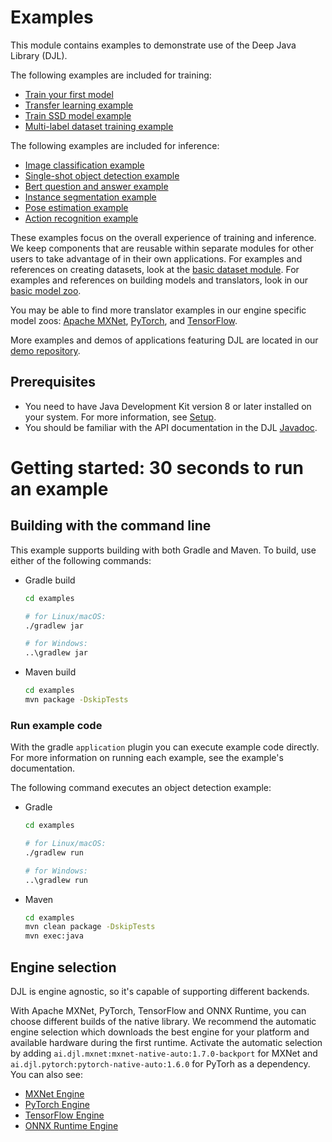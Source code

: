 # Examples

This module contains examples to demonstrate use of the Deep Java Library (DJL).

The following examples are included for training:

- [Train your first model](docs/train_mnist_mlp.md)
- [Transfer learning example](docs/train_cifar10_resnet.md)
- [Train SSD model example](docs/train_pikachu_ssd.md)
- [Multi-label dataset training example](docs/train_captcha.md)


The following examples are included for inference:

- [Image classification example](docs/image_classification.md)
- [Single-shot object detection example](docs/object_detection.md)
- [Bert question and answer example](docs/BERT_question_and_answer.md)
- [Instance segmentation example](docs/instance_segmentation.md)
- [Pose estimation example](docs/pose_estimation.md)
- [Action recognition example](docs/action_recognition.md)

These examples focus on the overall experience of training and inference. We keep components
that are reusable within separate modules for other users to take advantage of in their own
applications. For examples and references on creating datasets, look at the
[basic dataset module](https://github.com/awslabs/djl/tree/master/basicdataset).
For examples and references on building models and translators, look in our
[basic model zoo](https://github.com/awslabs/djl/tree/master/model-zoo).

You may be able to find more translator examples in our engine specific model zoos:
[Apache MXNet](https://github.com/awslabs/djl/tree/master/mxnet/mxnet-model-zoo),
[PyTorch](https://github.com/awslabs/djl/tree/master/pytorch/pytorch-model-zoo),
and [TensorFlow](https://github.com/awslabs/djl/tree/master/tensorflow/tensorflow-model-zoo).

More examples and demos of applications featuring DJL are located in our [demo repository](https://github.com/aws-samples/djl-demo).

## Prerequisites

* You need to have Java Development Kit version 8 or later installed on your system. For more information, see [Setup](../docs/development/setup.md).
* You should be familiar with the API documentation in the DJL [Javadoc](https://javadoc.io/doc/ai.djl/api/latest/index.html).


# Getting started: 30 seconds to run an example

## Building with the command line

This example supports building with both Gradle and Maven. To build, use either of the following commands:

* Gradle build

    ```sh
    cd examples

    # for Linux/macOS:
    ./gradlew jar

    # for Windows:
    ..\gradlew jar
    ```

* Maven build

    ```sh
    cd examples
    mvn package -DskipTests
    ```

### Run example code
With the gradle `application` plugin you can execute example code directly.
For more information on running each example, see the example's documentation.

The following command executes an object detection example:

* Gradle

    ```sh
    cd examples

    # for Linux/macOS:
    ./gradlew run

    # for Windows:
    ..\gradlew run
    ```

* Maven

    ```sh
    cd examples
    mvn clean package -DskipTests
    mvn exec:java
    ```

## Engine selection

DJL is engine agnostic, so it's capable of supporting different backends.

With Apache MXNet, PyTorch, TensorFlow and ONNX Runtime, you can choose different builds of the native library.
We recommend the automatic engine selection which downloads the best engine for your platform and available hardware during the first runtime.
Activate the automatic selection by adding `ai.djl.mxnet:mxnet-native-auto:1.7.0-backport` for MXNet and `ai.djl.pytorch:pytorch-native-auto:1.6.0` for PyTorh as a dependency.
You can also see:

- [MXNet Engine](../mxnet/mxnet-engine/README.md)
- [PyTorch Engine](../pytorch/pytorch-engine/README.md)
- [TensorFlow Engine](../tensorflow/tensorflow-engine/README.md)
- [ONNX Runtime Engine](../onnxruntime/onnxruntime-engine/README.md)
